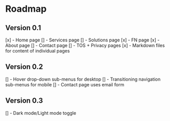 # Roadmap

## Version 0.1
[x] - Home page
[] - Services page
[] - Solutions page
[x] - FN page
[x] - About page
[] - Contact page
[] - TOS + Privacy pages
[x] - Markdown files for content of individual pages

## Version 0.2
[] - Hover drop-down sub-menus for desktop
[] - Transitioning navigation sub-menus for mobile
[] - Contact page uses email form

## Version 0.3
[] - Dark mode/Light mode toggle

